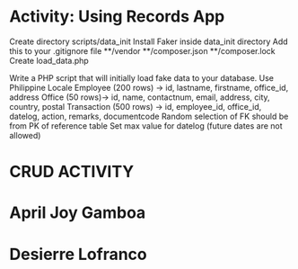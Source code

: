 # Activity: Using Records App

Create directory scripts/data_init
Install Faker inside data_init directory
Add this to your .gitignore file
**/vendor
**/composer.json
**/composer.lock
Create load_data.php

Write a PHP script that will initially load fake data to your database.
Use Philippine Locale
Employee (200 rows) -> id, lastname, firstname, office_id, address
Office (50 rows)-> id, name, contactnum, email, address, city, country, postal
Transaction (500 rows) -> id, employee_id, office_id, datelog, action, remarks, documentcode
Random selection of FK should be from PK of reference table
Set max value for datelog (future dates are not allowed)

# CRUD ACTIVITY 

# April Joy Gamboa
# Desierre Lofranco
